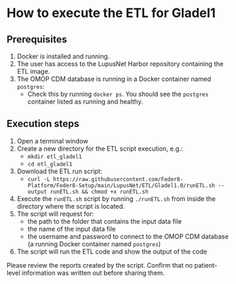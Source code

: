 # How to execute the ETL for Gladel1

## Prerequisites
1. Docker is installed and running.
2. The user has access to the LupusNet Harbor repository containing the ETL image.
3. The OMOP CDM database is running in a Docker container named `postgres`:
    * Check this by running `docker ps`. You should see the `postgres` container listed as running and healthy.

## Execution steps
1. Open a terminal window 
2. Create a new directory for the ETL script execution, e.g.:
   * `mkdir etl_gladel1`
   * `cd etl_gladel1`
2. Download the ETL run script:
    * `curl -L https://raw.githubusercontent.com/Feder8-Platform/Feder8-Setup/main/LupusNet/ETL/Gladel1.0/runETL.sh --output runETL.sh && chmod +x runETL.sh`
3. Execute the `runETL.sh` script by running `./runETL.sh` from inside the directory where the script is located.
4. The script will request for:
    * the path to the folder that contains the input data file
    * the name of the input data file
    * the username and password to connect to the OMOP CDM database (a running Docker container named `postgres`)
5. The script will run the ETL code and show the output of the code

Please review the reports created by the script. Confirm that no patient-level information was written out before sharing them.

